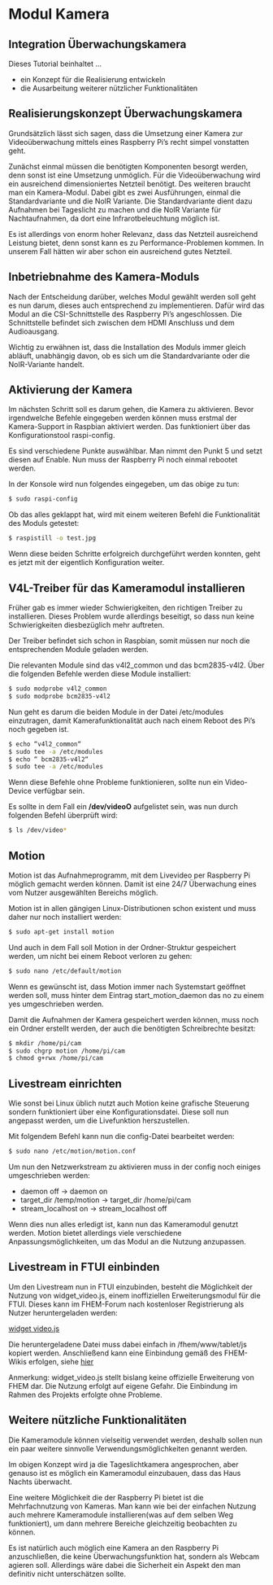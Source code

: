 # Modul Kamera

## Integration Überwachungskamera
Dieses Tutorial beinhaltet ...

* ein Konzept für die Realisierung entwickeln
* die Ausarbeitung weiterer nützlicher Funktionalitäten

## Realisierungskonzept Überwachungskamera
Grundsätzlich lässt sich sagen, dass die Umsetzung einer Kamera zur Videoüberwachung mittels eines Raspberry Pi’s recht simpel vonstatten geht.

Zunächst einmal müssen die benötigten Komponenten besorgt werden, denn sonst ist eine Umsetzung unmöglich. Für die Videoüberwachung wird ein ausreichend dimensioniertes Netzteil benötigt. Des weiteren braucht man ein Kamera-Modul. Dabei gibt es zwei Ausführungen, einmal die Standardvariante und die NoIR Variante. Die Standardvariante dient dazu Aufnahmen bei Tageslicht zu machen und die NoIR Variante für Nachtaufnahmen, da dort eine Infrarotbeleuchtung möglich ist.

Es ist allerdings von enorm hoher Relevanz, dass das Netzteil ausreichend Leistung bietet, denn sonst kann es zu Performance-Problemen kommen. In unserem Fall hätten wir aber schon ein ausreichend gutes Netzteil.

## Inbetriebnahme des Kamera-Moduls
Nach der Entscheidung darüber, welches Modul gewählt werden soll geht es nun darum, dieses auch entsprechend zu implementieren. Dafür wird das Modul an die CSI-Schnittstelle des Raspberry Pi’s angeschlossen. Die Schnittstelle befindet sich zwischen dem HDMI Anschluss und dem Audioausgang.

Wichtig zu erwähnen ist, dass die Installation des Moduls immer gleich abläuft, unabhängig davon, ob es sich um die Standardvariante oder die NoIR-Variante handelt.

## Aktivierung der Kamera
Im nächsten Schritt soll es darum gehen, die Kamera zu aktivieren. Bevor irgendwelche Befehle eingegeben werden können muss erstmal der Kamera-Support in Raspbian aktiviert werden. Das funktioniert über das Konfigurationstool raspi-config.

Es sind verschiedene Punkte auswählbar. Man nimmt den Punkt 5 und setzt diesen auf Enable. Nun muss der Raspberry Pi noch einmal rebootet werden.

In der Konsole wird nun folgendes eingegeben, um das obige zu tun:
```bash
$ sudo raspi-config
```

Ob das alles geklappt hat, wird mit einem weiteren Befehl die Funktionalität des Moduls getestet:
```bash
$ raspistill -o test.jpg
```
Wenn diese beiden Schritte erfolgreich durchgeführt werden konnten, geht es jetzt mit der eigentlich Konfiguration weiter.

## V4L-Treiber für das Kameramodul installieren
Früher gab es immer wieder Schwierigkeiten, den richtigen Treiber zu installieren. Dieses Problem wurde allerdings beseitigt, so dass nun keine Schwierigkeiten diesbezüglich mehr auftreten.

Der Treiber befindet sich schon in Raspbian, somit müssen nur noch die entsprechenden Module geladen werden.

Die relevanten Module sind das v4l2_common und das bcm2835-v4l2. Über die folgenden Befehle werden diese Module installiert:
```bash
$ sudo modprobe v4l2_common
$ sudo modprobe bcm2835-v4l2
```
Nun geht es darum die beiden Module in der Datei /etc/modules einzutragen, damit Kamerafunktionalität auch nach einem Reboot des Pi’s noch gegeben ist.
```bash
$ echo “v4l2_common“
$ sudo tee -a /etc/modules
$ echo “ bcm2835-v4l2“
$ sudo tee -a /etc/modules
```
Wenn diese Befehle ohne Probleme funktionieren, sollte nun ein Video-Device verfügbar sein.

Es sollte in dem Fall ein **/dev/videoO** aufgelistet sein, was nun durch folgenden Befehl überprüft wird:
```bash
$ ls /dev/video*
```

## Motion
Motion ist das Aufnahmeprogramm, mit dem Livevideo per Raspberry Pi möglich gemacht werden können. Damit ist eine 24/7 Überwachung eines vom Nutzer ausgewählten Bereichs möglich.

Motion ist in allen gängigen Linux-Distributionen schon existent und muss daher nur noch installiert werden:
```bash
$ sudo apt-get install motion
```
Und auch in dem Fall soll Motion in der Ordner-Struktur gespeichert werden, um nicht bei einem Reboot verloren zu gehen: 
```bash
$ sudo nano /etc/default/motion
```
Wenn es gewünscht ist, dass Motion immer nach Systemstart geöffnet werden soll, muss hinter dem Eintrag start_motion_daemon das no zu einem yes umgeschrieben werden.

Damit die Aufnahmen der Kamera gespeichert werden können, muss noch ein Ordner erstellt werden, der auch die benötigten Schreibrechte besitzt:
```bash
$ mkdir /home/pi/cam
$ sudo chgrp motion /home/pi/cam
$ chmod g+rwx /home/pi/cam
```

## Livestream einrichten
Wie sonst bei Linux üblich nutzt auch Motion keine grafische Steuerung sondern funktioniert über eine Konfigurationsdatei. Diese soll nun angepasst werden, um die Livefunktion herszustellen.

Mit folgendem Befehl kann nun die config-Datei bearbeitet werden:
```bash 
$ sudo nano /etc/motion/motion.conf
```
Um nun den Netzwerkstream zu aktivieren muss in der config noch einiges umgeschrieben werden:

* daemon off -> daemon on
* target_dir /temp/motion -> target_dir /home/pi/cam
* stream_localhost on -> stream_localhost off


Wenn dies nun alles erledigt ist, kann nun das Kameramodul genutzt werden. Motion bietet allerdings viele verschiedene Anpassungsmöglichkeiten, um das Modul an die Nutzung anzupassen.

## Livestream in FTUI einbinden

Um den Livestream nun in FTUI einzubinden, besteht die Möglichkeit der Nutzung von widget_video.js, einem inoffiziellen Erweiterungsmodul für die FTUI. Dieses kann im FHEM-Forum nach kostenloser Registrierung als Nutzer heruntergeladen werden:

[widget video.js](https://forum.fhem.de/index.php/topic,95374.0.html)

Die heruntergeladene Datei muss dabei einfach in /fhem/www/tablet/js kopiert werden. Anschließend kann eine Einbindung gemäß des FHEM-Wikis erfolgen, siehe [hier](https://wiki.fhem.de/wiki/FTUI_Widget_Video)

Anmerkung: widget_video.js stellt bislang keine offizielle Erweiterung von FHEM dar. Die Nutzung erfolgt auf eigene Gefahr. Die Einbindung im Rahmen des Projekts erfolgte ohne Probleme.

## Weitere nützliche Funktionalitäten
Die Kameramodule können vielseitig verwendet werden, deshalb sollen nun ein paar weitere sinnvolle Verwendungsmöglichkeiten genannt werden.

Im obigen Konzept wird ja die Tageslichtkamera angesprochen, aber genauso ist es möglich ein Kameramodul einzubauen, dass das Haus Nachts überwacht.

Eine weitere Möglichkeit die der Raspberry Pi bietet ist die Mehrfachnutzung von Kameras. Man kann wie bei der einfachen Nutzung auch mehrere Kameramodule installieren(was auf dem selben Weg funktioniert), um dann mehrere Bereiche gleichzeitig beobachten zu können.

Es ist natürlich auch möglich eine Kamera an den Raspberry Pi anzuschließen, die keine Überwachungsfunktion hat, sondern als Webcam agieren soll. Allerdings wäre dabei die Sicherheit ein Aspekt den man definitiv nicht unterschätzen sollte.


